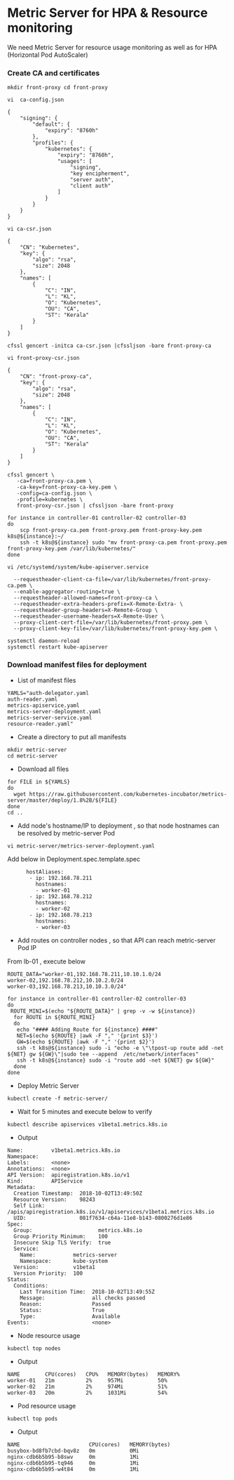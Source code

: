 # Metric Server for HPA & Resource monitoring 

We need Metric Server for resource usage monitoring as well as for HPA (Horizontal Pod AutoScaler)

### Create CA and certificates 

``
mkdir front-proxy
cd front-proxy
``
```
vi  ca-config.json
```
```
{
    "signing": {
        "default": {
            "expiry": "8760h"
        },
        "profiles": {
            "kubernetes": {
                "expiry": "8760h",
                "usages": [
                    "signing",
                    "key encipherment",
                    "server auth",
                    "client auth"
                ]
            }
        }
    }
}
```
```
vi ca-csr.json
```
```
{
    "CN": "Kubernetes",
    "key": {
        "algo": "rsa",
        "size": 2048
    },
    "names": [
        {
            "C": "IN",
            "L": "KL",
            "O": "Kubernetes",
            "OU": "CA",
            "ST": "Kerala"
        }
    ]
}
```
```
cfssl gencert -initca ca-csr.json |cfssljson -bare front-proxy-ca
```
```
vi front-proxy-csr.json
```
```
{
    "CN": "front-proxy-ca",
    "key": {
        "algo": "rsa",
        "size": 2048
    },
    "names": [
        {
            "C": "IN",
            "L": "KL",
            "O": "Kubernetes",
            "OU": "CA",
            "ST": "Kerala"
        }
    ]
}
```
```
cfssl gencert \
   -ca=front-proxy-ca.pem \
   -ca-key=front-proxy-ca-key.pem \
   -config=ca-config.json \
   -profile=kubernetes \
   front-proxy-csr.json | cfssljson -bare front-proxy
```

```
for instance in controller-01 controller-02 controller-03
do 
    scp front-proxy-ca.pem front-proxy.pem front-proxy-key.pem k8s@${instance}:~/
    ssh -t k8s@${instance} sudo "mv front-proxy-ca.pem front-proxy.pem front-proxy-key.pem /var/lib/kubernetes/"
done 
```
```
vi /etc/systemd/system/kube-apiserver.service
```
```
  --requestheader-client-ca-file=/var/lib/kubernetes/front-proxy-ca.pem \
  --enable-aggregator-routing=true \
  --requestheader-allowed-names=front-proxy-ca \
  --requestheader-extra-headers-prefix=X-Remote-Extra- \
  --requestheader-group-headers=X-Remote-Group \
  --requestheader-username-headers=X-Remote-User \
  --proxy-client-cert-file=/var/lib/kubernetes/front-proxy.pem \
  --proxy-client-key-file=/var/lib/kubernetes/front-proxy-key.pem \
```
```    
systemctl daemon-reload
systemctl restart kube-apiserver
```
  
  
### Download manifest files for deployment 
- List of manifest files 
```
YAMLS="auth-delegator.yaml
auth-reader.yaml
metrics-apiservice.yaml
metrics-server-deployment.yaml
metrics-server-service.yaml
resource-reader.yaml"
```
- Create a directory to put all manifests
```
mkdir metric-server
cd metric-server
```
- Download all files 
```
for FILE in ${YAMLS}
do
  wget https://raw.githubusercontent.com/kubernetes-incubator/metrics-server/master/deploy/1.8%2B/${FILE}
done 
cd ..
```
- Add node's hostname/IP to deployment , so that node hostnames can be resolved by metric-server Pod
```
vi metric-server/metrics-server-deployment.yaml
```
Add below in Deployment.spec.template.spec
```
      hostAliases:
       - ip: 192.168.78.211
         hostnames:
         - worker-01
       - ip: 192.168.78.212
         hostnames:
         - worker-02
       - ip: 192.168.78.213
         hostnames:
         - worker-03

```

- Add routes on controller nodes , so that API can reach metric-server Pod IP

From lb-01 , execute below 

```
ROUTE_DATA="worker-01,192.168.78.211,10.10.1.0/24
worker-02,192.168.78.212,10.10.2.0/24
worker-03,192.168.78.213,10.10.3.0/24"

for instance in controller-01 controller-02 controller-03
do
 ROUTE_MINI=$(echo "${ROUTE_DATA}" | grep -v -w ${instance})
  for ROUTE in ${ROUTE_MINI}
  do 
   echo "#### Adding Route for ${instance} ####"
   NET=$(echo ${ROUTE} |awk -F "," '{print $3}')
   GW=$(echo ${ROUTE} |awk -F "," '{print $2}')
   ssh -t k8s@${instance} sudo -i "echo -e \"\tpost-up route add -net ${NET} gw ${GW}\"|sudo tee --append  /etc/network/interfaces"
   ssh -t k8s@${instance} sudo -i "route add -net ${NET} gw ${GW}"
  done
done
```

- Deploy Metric Server

```
kubectl create -f metric-server/
```

- Wait for 5 minutes and execute below to verify 

```
kubectl describe apiservices v1beta1.metrics.k8s.io
```
- Output 
```
Name:         v1beta1.metrics.k8s.io
Namespace:
Labels:       <none>
Annotations:  <none>
API Version:  apiregistration.k8s.io/v1
Kind:         APIService
Metadata:
  Creation Timestamp:  2018-10-02T13:49:50Z
  Resource Version:    98243
  Self Link:           /apis/apiregistration.k8s.io/v1/apiservices/v1beta1.metrics.k8s.io
  UID:                 081f7634-c64a-11e8-b143-0800276d1e86
Spec:
  Group:                     metrics.k8s.io
  Group Priority Minimum:    100
  Insecure Skip TLS Verify:  true
  Service:
    Name:            metrics-server
    Namespace:       kube-system
  Version:           v1beta1
  Version Priority:  100
Status:
  Conditions:
    Last Transition Time:  2018-10-02T13:49:55Z
    Message:               all checks passed
    Reason:                Passed
    Status:                True
    Type:                  Available
Events:                    <none>
```
- Node resource usage 
```
kubectl top nodes 
```
- Output 

```
NAME        CPU(cores)   CPU%   MEMORY(bytes)   MEMORY%
worker-01   21m          2%     957Mi           50%
worker-02   21m          2%     974Mi           51%
worker-03   20m          2%     1031Mi          54%
```
- Pod resource usage 
```
kubectl top pods
```
- Output 
```
NAME                      CPU(cores)   MEMORY(bytes)
busybox-bd8fb7cbd-bqv8z   0m           0Mi
nginx-cdb6b5b95-b8swv     0m           1Mi
nginx-cdb6b5b95-tq946     0m           1Mi
nginx-cdb6b5b95-w4t84     0m           1Mi

```

